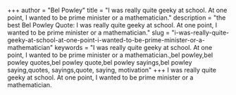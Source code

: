 +++
author = "Bel Powley"
title = "I was really quite geeky at school. At one point, I wanted to be prime minister or a mathematician."
description = "the best Bel Powley Quote: I was really quite geeky at school. At one point, I wanted to be prime minister or a mathematician."
slug = "i-was-really-quite-geeky-at-school-at-one-point-i-wanted-to-be-prime-minister-or-a-mathematician"
keywords = "I was really quite geeky at school. At one point, I wanted to be prime minister or a mathematician.,bel powley,bel powley quotes,bel powley quote,bel powley sayings,bel powley saying,quotes, sayings,quote, saying, motivation"
+++
I was really quite geeky at school. At one point, I wanted to be prime minister or a mathematician.
